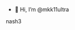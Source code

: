 - 👋 Hi, I’m @mkk11ultra

nash3
<!---
mkk11ultra/mkk11ultra is a ✨ special ✨ repository because its `README.md` (this file) appears on your GitHub profile.
You can click the Preview link to take a look at your changes.
--->
